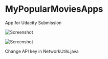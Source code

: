 # MyPopularMoviesApps

App for Udacity Submission

![Screenshot](http://rockerdx.xyz/images/Screenshot_2019-11-25-10-34-54-114_com.example.android.mypopularmoviesapp.jpg)


![Screenshot](http://rockerdx.xyz/images/Screenshot_2019-11-25-10-35-05-120_com.example.android.mypopularmoviesapp.jpg)

Change API key in NetworkUtils.java
